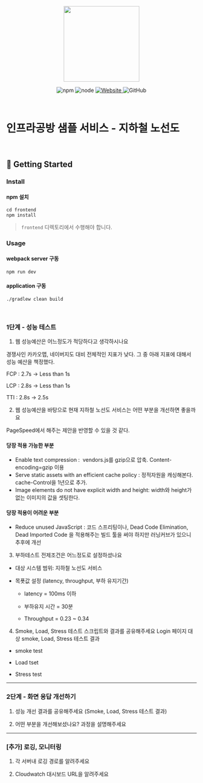 <p align="center">
    <img width="200px;" src="https://raw.githubusercontent.com/woowacourse/atdd-subway-admin-frontend/master/images/main_logo.png"/>
</p>
<p align="center">
  <img alt="npm" src="https://img.shields.io/badge/npm-%3E%3D%205.5.0-blue">
  <img alt="node" src="https://img.shields.io/badge/node-%3E%3D%209.3.0-blue">
  <a href="https://edu.nextstep.camp/c/R89PYi5H" alt="nextstep atdd">
    <img alt="Website" src="https://img.shields.io/website?url=https%3A%2F%2Fedu.nextstep.camp%2Fc%2FR89PYi5H">
  </a>
  <img alt="GitHub" src="https://img.shields.io/github/license/next-step/atdd-subway-service">
</p>

<br>

# 인프라공방 샘플 서비스 - 지하철 노선도

<br>

## 🚀 Getting Started

### Install
#### npm 설치
```
cd frontend
npm install
```
> `frontend` 디렉토리에서 수행해야 합니다.

### Usage
#### webpack server 구동
```
npm run dev
```
#### application 구동
```
./gradlew clean build
```
<br>


### 1단계 - 성능 테스트
1. 웹 성능예산은 어느정도가 적당하다고 생각하시나요

경쟁사인 카카오맵, 네이버지도 대비 전체적인 지표가 낮다. 그 중 아래 지표에 대해서 성능 예산을 책정했다. 

FCP : 2.7s → Less than 1s

LCP : 2.8s → Less than 1s 

TTI : 2.8s → 2.5s

2. 웹 성능예산을 바탕으로 현재 지하철 노선도 서비스는 어떤 부분을 개선하면 좋을까요

PageSpeed에서 해주는 제안을 반영할 수 있을 것 같다. 

#### 당장 적용 가능한 부분
- Enable text compression :  vendors.js를 gzip으로 압축. Content-encoding=gzip 이용
- Serve static assets with an efficient cache policy : 정적자원을 캐싱해본다. cache-Control을 1년으로 추가.
- Image elements do not have explicit width and height: width와 height가 없는 이미지의 값을 셋팅한다. 


#### 당장 적용이 어려운 부분
- Reduce unused JavaScript : 코드 스프리팅이나, Dead Code Elimination, Dead Imported Code 을 적용해주는 빌드 툴을 써야 하지만 러닝커브가 있으니 추후에 개선

3. 부하테스트 전제조건은 어느정도로 설정하셨나요
- 대상 시스템 범위: 지하철 노선도 서비스 

- 목푯값 설정 (latency, throughput, 부하 유지기간)

	- latency = 100ms 이하 

	- 부하유지 시간 = 30분

	- Throughput = 0.23 ~ 0.34

4. Smoke, Load, Stress 테스트 스크립트와 결과를 공유해주세요
Login 페이지 대상 smoke, Load, Stress 테스트 결과 

- smoke test 

- Load tset 

- Stress test



---

### 2단계 - 화면 응답 개선하기
1. 성능 개선 결과를 공유해주세요 (Smoke, Load, Stress 테스트 결과)

2. 어떤 부분을 개선해보셨나요? 과정을 설명해주세요

---

### [추가] 로깅, 모니터링
1. 각 서버내 로깅 경로를 알려주세요

2. Cloudwatch 대시보드 URL을 알려주세요
